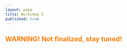 ```yaml
---
layout: page
title: Workshop 5
published: true
---
```


## <span style="color: #F27D00">WARNING! Not finalized, stay tuned!</span> ##
